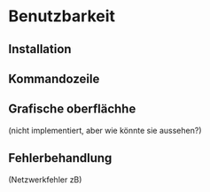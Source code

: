 # Benutzbarkeit

## Installation

## Kommandozeile

## Grafische oberflächhe

(nicht implementiert, aber wie könnte sie aussehen?)

## Fehlerbehandlung

(Netzwerkfehler zB)
